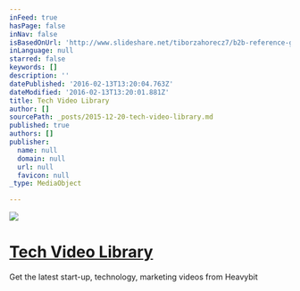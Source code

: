 ```yaml
---
inFeed: true
hasPage: false
inNav: false
isBasedOnUrl: 'http://www.slideshare.net/tiborzahorecz7/b2b-reference-guide-for-company-makers-part-iii-soft-launch-and-growth'
inLanguage: null
starred: false
keywords: []
description: ''
datePublished: '2016-02-13T13:20:04.763Z'
dateModified: '2016-02-13T13:20:01.881Z'
title: Tech Video Library
author: []
sourcePath: _posts/2015-12-20-tech-video-library.md
published: true
authors: []
publisher:
  name: null
  domain: null
  url: null
  favicon: null
_type: MediaObject

---
```

![](https://s3-us-west-2.amazonaws.com/the-grid-img/p/355d317abd5bf0fcdae8e3c040231e59e89dc220.jpg)

# [Tech Video Library][0]

Get the latest start-up, technology, marketing videos from Heavybit

[0]: http://www.heavybit.com/library/